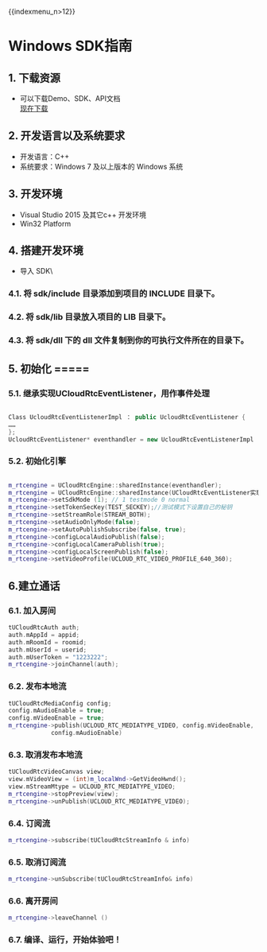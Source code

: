 {{indexmenu_n>12}}

# Windows SDK指南

## 1\. 下载资源

  - 可以下载Demo、SDK、API文档  
    [现在下载](https://github.com/ucloud/urtc-win-demo.git)  
## 2\. 开发语言以及系统要求
  - 开发语言：C++  
  - 系统要求：Windows 7 及以上版本的 Windows 系统  
## 3\. 开发环境
  - Visual Studio 2015 及其它c++ 开发环境  
  - Win32 Platform  
## 4\. 搭建开发环境
  - 导入 SDK\\
### 4.1. 将 sdk/include 目录添加到项目的 INCLUDE 目录下。  
### 4.2. 将 sdk/lib 目录放入项目的 LIB 目录下。  
### 4.3. 将 sdk/dll 下的 dll 文件复制到你的可执行文件所在的目录下。  
## 5\. 初始化 =====

### 5.1. 继承实现UCloudRtcEventListener，用作事件处理

``` cpp

Class UcloudRtcEventListenerImpl ： public UcloudRtcEventListener {
……
};
UcloudRtcEventListener* eventhandler = new UcloudRtcEventListenerImpl

```

### 5.2. 初始化引擎

``` cpp

m_rtcengine = UCloudRtcEngine::sharedInstance(eventhandler);
m_rtcengine = UCloudRtcEngine::sharedInstance(UCloudRtcEventListener实现类);
m_rtcengine->setSdkMode (1); // 1 testmode 0 normal
m_rtcengine->setTokenSecKey(TEST_SECKEY);//测试模式下设置自己的秘钥
m_rtcengine->setStreamRole(STREAM_BOTH);
m_rtcengine->setAudioOnlyMode(false);
m_rtcengine->setAutoPublishSubscribe(false, true);
m_rtcengine->configLocalAudioPublish(false);
m_rtcengine->configLocalCameraPublish(true);
m_rtcengine->configLocalScreenPublish(false);
m_rtcengine->setVideoProfile(UCLOUD_RTC_VIDEO_PROFILE_640_360);

```

## 6.建立通话

### 6.1. 加入房间

``` cpp
tUCloudRtcAuth auth;
auth.mAppId = appid;
auth.mRoomId = roomid;
auth.mUserId = userid;
auth.mUserToken = "1223222";
m_rtcengine->joinChannel(auth);
```

### 6.2. 发布本地流

``` cpp
tUCloudRtcMediaConfig config;
config.mAudioEnable = true;
config.mVideoEnable = true;
m_rtcengine->publish(UCLOUD_RTC_MEDIATYPE_VIDEO, config.mVideoEnable,
            config.mAudioEnable)
```

### 6.3. 取消发布本地流

``` cpp
tUCloudRtcVideoCanvas view;
view.mVideoView = (int)m_localWnd->GetVideoHwnd();
view.mStreamMtype = UCLOUD_RTC_MEDIATYPE_VIDEO;
m_rtcengine->stopPreview(view);
m_rtcengine->unPublish(UCLOUD_RTC_MEDIATYPE_VIDEO);
```

### 6.4. 订阅流

``` cpp
m_rtcengine->subscribe(tUCloudRtcStreamInfo & info)
```

### 6.5. 取消订阅流

``` cpp
m_rtcengine->unSubscribe(tUCloudRtcStreamInfo& info)
```

### 6.6. 离开房间

``` cpp
m_rtcengine->leaveChannel ()
```

### 6.7. 编译、运行，开始体验吧！
